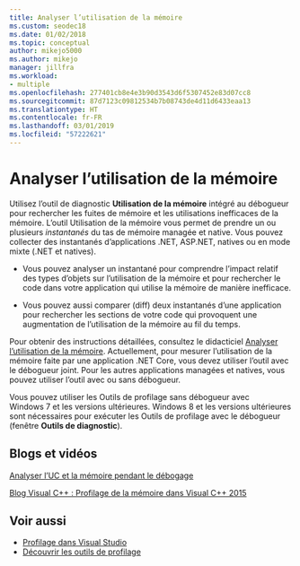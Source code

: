 ```yaml
---
title: Analyser l’utilisation de la mémoire
ms.custom: seodec18
ms.date: 01/02/2018
ms.topic: conceptual
author: mikejo5000
ms.author: mikejo
manager: jillfra
ms.workload:
- multiple
ms.openlocfilehash: 277401cb8e4e3b90d3543d6f5307452e83d07cc8
ms.sourcegitcommit: 87d7123c09812534b7b08743de4d11d6433eaa13
ms.translationtype: HT
ms.contentlocale: fr-FR
ms.lasthandoff: 03/01/2019
ms.locfileid: "57222621"
---
```

# <a name="analyze-memory-usage"></a>Analyser l’utilisation de la mémoire
Utilisez l’outil de diagnostic **Utilisation de la mémoire** intégré au débogueur pour rechercher les fuites de mémoire et les utilisations inefficaces de la mémoire. L’outil Utilisation de la mémoire vous permet de prendre un ou plusieurs *instantanés* du tas de mémoire managée et native. Vous pouvez collecter des instantanés d’applications .NET, ASP.NET, natives ou en mode mixte (.NET et natives).

-   Vous pouvez analyser un instantané pour comprendre l’impact relatif des types d’objets sur l’utilisation de la mémoire et pour rechercher le code dans votre application qui utilise la mémoire de manière inefficace.

-   Vous pouvez aussi comparer (diff) deux instantanés d’une application pour rechercher les sections de votre code qui provoquent une augmentation de l’utilisation de la mémoire au fil du temps.

Pour obtenir des instructions détaillées, consultez le didacticiel [Analyser l’utilisation de la mémoire](../profiling/memory-usage.md).  Actuellement, pour mesurer l’utilisation de la mémoire faite par une application .NET Core, vous devez utiliser l’outil avec le débogueur joint. Pour les autres applications managées et natives, vous pouvez utiliser l’outil avec ou sans débogueur.

Vous pouvez utiliser les Outils de profilage sans débogueur avec Windows 7 et les versions ultérieures. Windows 8 et les versions ultérieures sont nécessaires pour exécuter les Outils de profilage avec le débogueur (fenêtre **Outils de diagnostic**).

## <a name="blogs-and-videos"></a>Blogs et vidéos

[Analyser l’UC et la mémoire pendant le débogage](https://devblogs.microsoft.com/visualstudio/analyze-cpu-memory-while-debugging/)

[Blog Visual C++ : Profilage de la mémoire dans Visual C++ 2015](https://devblogs.microsoft.com/cppblog/memory-profiling-in-visual-c-2015/)

## <a name="see-also"></a>Voir aussi

- [Profilage dans Visual Studio](../profiling/index.md)
- [Découvrir les outils de profilage](../profiling/profiling-feature-tour.md)